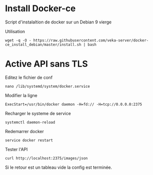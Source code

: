Install Docker-ce
==========

Script d'instalaltion de docker sur un Debian 9 vierge

Utilisation
```
wget -q -O - https://raw.githubusercontent.com/veka-server/docker-ce_install_debian/master/install.sh | bash
```

Active API sans TLS
==========

Editez le fichier de conf
```
nano /lib/systemd/system/docker.service
```
Modifier la ligne 
```
ExecStart=/usr/bin/docker daemon -H=fd:// -H=tcp://0.0.0.0:2375
```
Recharger le systeme de service
```
systemctl daemon-reload
```
Redemarrer docker
```
service docker restart
```
Tester  l'API
```
curl http://localhost:2375/images/json
```
Si le retour est un tableau vide la config est terminée.

